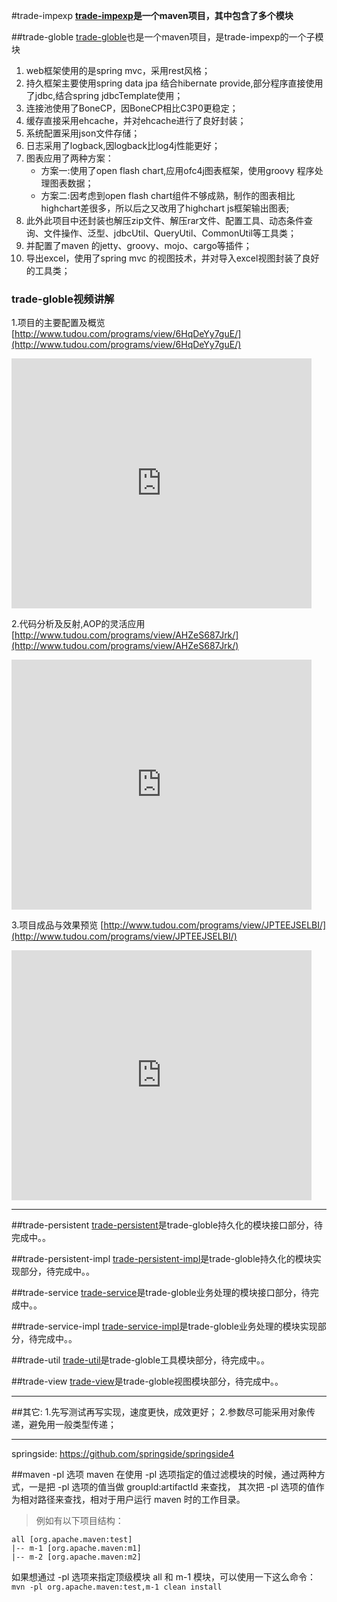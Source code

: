 #trade-impexp
**[trade-impexp](https://github.com/luowei/trade-impexp)是一个maven项目，其中包含了多个模块**

##trade-globle
[trade-globle](https://github.com/luowei/trade-impexp/tree/master/trade-globle)也是一个maven项目，是trade-impexp的一个子模块

1. web框架使用的是spring mvc，采用rest风格；
2. 持久框架主要使用spring data jpa 结合hibernate provide,部分程序直接使用了jdbc,结合spring jdbcTemplate使用；
3. 连接池使用了BoneCP，因BoneCP相比C3P0更稳定；
4. 缓存直接采用ehcache，并对ehcache进行了良好封装；
5. 系统配置采用json文件存储；
6. 日志采用了logback,因logback比log4j性能更好；
7. 图表应用了两种方案：
    * 方案一:使用了open flash chart,应用ofc4j图表框架，使用groovy 程序处理图表数据；
    * 方案二:因考虑到open flash chart组件不够成熟，制作的图表相比highchart差很多，所以后之又改用了highchart js框架输出图表;
8. 此外此项目中还封装也解压zip文件、解压rar文件、配置工具、动态条件查询、文件操作、泛型、jdbcUtil、QueryUtil、CommonUtil等工具类；
9. 并配置了maven 的jetty、groovy、mojo、cargo等插件；
10. 导出excel，使用了spring mvc 的视图技术，并对导入excel视图封装了良好的工具类；


### trade-globle视频讲解
1.项目的主要配置及概览
[http://www.tudou.com/programs/view/6HqDeYy7guE/](http://www.tudou.com/programs/view/6HqDeYy7guE/)
<iframe src="http://www.tudou.com/programs/view/html5embed.action?type=0&code=6HqDeYy7guE&lcode=&resourceId=68930770_06_05_99" allowtransparency="true" scrolling="no" border="0" frameborder="0" style="width:480px;height:400px;"></iframe>

2.代码分析及反射,AOP的灵活应用
[http://www.tudou.com/programs/view/AHZeS687Jrk/](http://www.tudou.com/programs/view/AHZeS687Jrk/)
<iframe src="http://www.tudou.com/programs/view/html5embed.action?type=0&code=AHZeS687Jrk&lcode=&resourceId=68930770_06_05_99" allowtransparency="true" scrolling="no" border="0" frameborder="0" style="width:480px;height:400px;"></iframe>

3.项目成品与效果预览
[http://www.tudou.com/programs/view/JPTEEJSELBI/](http://www.tudou.com/programs/view/JPTEEJSELBI/)
<iframe src="http://www.tudou.com/programs/view/html5embed.action?type=0&code=JPTEEJSELBI&lcode=&resourceId=68930770_06_05_99" allowtransparency="true" scrolling="no" border="0" frameborder="0" style="width:480px;height:400px;"></iframe>

----

##trade-persistent
[trade-persistent](https://github.com/luowei/trade-impexp/tree/master/trade-persistent)是trade-globle持久化的模块接口部分，待完成中。。

##trade-persistent-impl
[trade-persistent-impl](https://github.com/luowei/trade-impexp/tree/master/trade-persistent-impl)是trade-globle持久化的模块实现部分，待完成中。。

##trade-service
[trade-service](https://github.com/luowei/trade-impexp/tree/master/trade-service)是trade-globle业务处理的模块接口部分，待完成中。。

##trade-service-impl
[trade-service-impl](https://github.com/luowei/trade-impexp/tree/master/trade-service-impl)是trade-globle业务处理的模块实现部分，待完成中。。

##trade-util
[trade-util](https://github.com/luowei/trade-impexp/tree/master/trade-util)是trade-globle工具模块部分，待完成中。。

##trade-view
[trade-view](https://github.com/luowei/trade-impexp/tree/master/trade-view)是trade-globle视图模块部分，待完成中。。


------------

##其它:
1.先写测试再写实现，速度更快，成效更好；
2.参数尽可能采用对象传递，避免用一般类型传递；

---------------------------------
springside:
https://github.com/springside/springside4

##maven -pl 选项
maven 在使用 -pl 选项指定的值过滤模块的时候，通过两种方式，一是把 -pl 选项的值当做 groupId:artifactId 来查找，
其次把 -pl 选项的值作为相对路径来查找，相对于用户运行 maven 时的工作目录。

> 例如有以下项目结构：

    all [org.apache.maven:test]
    |-- m-1 [org.apache.maven:m1]
    |-- m-2 [org.apache.maven:m2]

如果想通过 -pl 选项来指定顶级模块 all 和 m-1 模块，可以使用一下这么命令：
`mvn -pl org.apache.maven:test,m-1 clean install`
